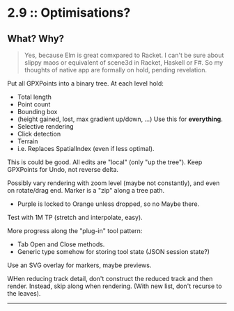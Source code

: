 

# 2.9 :: Optimisations?

## What? Why?
> Yes, because Elm is great comxpared to Racket.
> I can't be sure about slippy maos or equivalent of scene3d in Racket, Haskell or F#.
> So my thoughts of native app are formally on hold, pending revelation.

Put all GPXPoints into a binary tree. At each level hold:
- Total length
- Point count
- Bounding box
- (height gained, lost, max gradient up/down, ...)
  Use this for **everything**.
- Selective rendering
- Click detection
- Terrain
- i.e. Replaces SpatialIndex (even if less optimal).

This is could be good.
All edits are "local" (only "up the tree").
Keep GPXPoints for Undo, not reverse delta.

Possibly vary rendering with zoom level (maybe not constantly), and even on rotate/drag end.
Marker is a "zip" along a tree path.
- Purple is locked to Orange unless dropped, so no Maybe there.

Test with 1M TP (stretch and interpolate, easy).

More progress along the "plug-in" tool pattern:
- Tab Open and Close methods.
- Generic type somehow for storing tool state (JSON session state?)

Use an SVG overlay for markers, maybe previews.

WHen reducing track detail, don't construct the reduced track and then render. Instead,
skip along when rendering. (With new list, don't recurse to the leaves).

---


